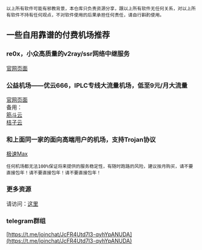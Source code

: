 `以上所有软件可能有邪教背景，本仓库只负责资源分享，跟以上所有软件无任何关系，对以上所有软件不持有任何观点，不对软件使用的后果承担任何责任，请自行斟酌使用。`
## 一些自用靠谱的付费机场推荐
### re0x，小众高质量的v2ray/ssr网络中继服务
[官网页面](https://masuit.tk/re0x)  
### 公益机场——优云666，IPLC专线大流量机场，低至9元/月大流量
[官网页面](https://masuit.tk/1dvIHm)  
备用：  
[筋斗云](https://masuit.tk/2cnXE8)  
[桔子云](https://masuit.tk/juzi)  

### 和上面同一家的面向高端用户的机场，支持Trojan协议
[极速Max](https://masuit.tk/2cYr5H)  

`任何机场都无法100%保证将来提供的服务稳定性，有随时跑路的风险，建议按月购买，请不要直接包年！请不要直接包年！请不要直接包年！`

### 更多资源
请访问：[这里](https://ldqk.vercel.app/)

### telegram群组
[https://t.me/joinchat/JcFR4Utd7l3-qyhYpANUDA](https://t.me/joinchat/JcFR4Utd7l3-qyhYpANUDA)
